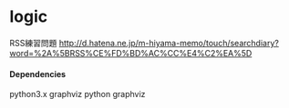 # logic
RSS練習問題
http://d.hatena.ne.jp/m-hiyama-memo/touch/searchdiary?word=%2A%5BRSS%CE%FD%BD%AC%CC%E4%C2%EA%5D


#### Dependencies
python3.x
graphviz
python graphviz
